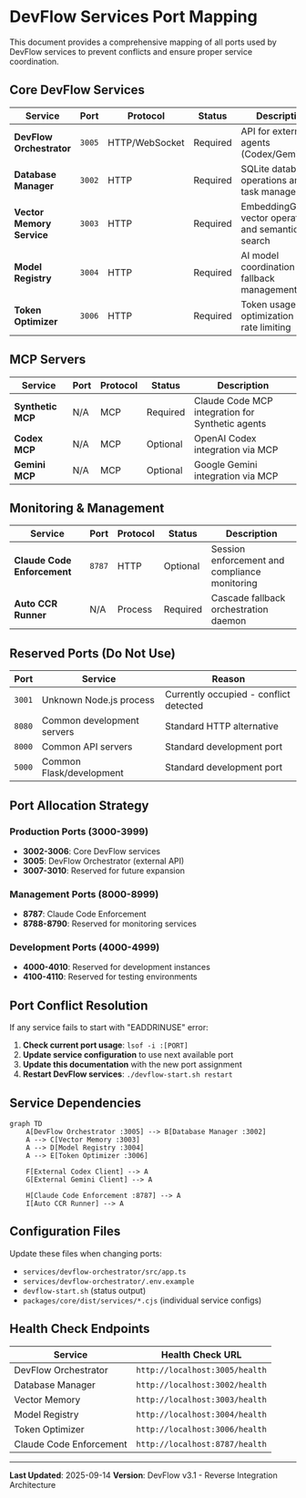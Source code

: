 # DevFlow Services Port Mapping

This document provides a comprehensive mapping of all ports used by DevFlow services to prevent conflicts and ensure proper service coordination.

## Core DevFlow Services

| Service | Port | Protocol | Status | Description |
|---------|------|----------|--------|-------------|
| **DevFlow Orchestrator** | `3005` | HTTP/WebSocket | Required | API for external AI agents (Codex/Gemini) |
| **Database Manager** | `3002` | HTTP | Required | SQLite database operations and task management |
| **Vector Memory Service** | `3003` | HTTP | Required | EmbeddingGemma vector operations and semantic search |
| **Model Registry** | `3004` | HTTP | Required | AI model coordination and fallback management |
| **Token Optimizer** | `3006` | HTTP | Required | Token usage optimization and rate limiting |

## MCP Servers

| Service | Port | Protocol | Status | Description |
|---------|------|----------|--------|-------------|
| **Synthetic MCP** | N/A | MCP | Required | Claude Code MCP integration for Synthetic agents |
| **Codex MCP** | N/A | MCP | Optional | OpenAI Codex integration via MCP |
| **Gemini MCP** | N/A | MCP | Optional | Google Gemini integration via MCP |

## Monitoring & Management

| Service | Port | Protocol | Status | Description |
|---------|------|----------|--------|-------------|
| **Claude Code Enforcement** | `8787` | HTTP | Optional | Session enforcement and compliance monitoring |
| **Auto CCR Runner** | N/A | Process | Required | Cascade fallback orchestration daemon |

## Reserved Ports (Do Not Use)

| Port | Service | Reason |
|------|---------|--------|
| `3001` | Unknown Node.js process | Currently occupied - conflict detected |
| `8080` | Common development servers | Standard HTTP alternative |
| `8000` | Common API servers | Standard development port |
| `5000` | Common Flask/development | Standard development port |

## Port Allocation Strategy

### Production Ports (3000-3999)
- **3002-3006**: Core DevFlow services
- **3005**: DevFlow Orchestrator (external API)
- **3007-3010**: Reserved for future expansion

### Management Ports (8000-8999)
- **8787**: Claude Code Enforcement
- **8788-8790**: Reserved for monitoring services

### Development Ports (4000-4999)
- **4000-4010**: Reserved for development instances
- **4100-4110**: Reserved for testing environments

## Port Conflict Resolution

If any service fails to start with "EADDRINUSE" error:

1. **Check current port usage**: `lsof -i :[PORT]`
2. **Update service configuration** to use next available port
3. **Update this documentation** with the new port assignment
4. **Restart DevFlow services**: `./devflow-start.sh restart`

## Service Dependencies

```mermaid
graph TD
    A[DevFlow Orchestrator :3005] --> B[Database Manager :3002]
    A --> C[Vector Memory :3003]
    A --> D[Model Registry :3004]
    A --> E[Token Optimizer :3006]

    F[External Codex Client] --> A
    G[External Gemini Client] --> A

    H[Claude Code Enforcement :8787] --> A
    I[Auto CCR Runner] --> A
```

## Configuration Files

Update these files when changing ports:

- `services/devflow-orchestrator/src/app.ts`
- `services/devflow-orchestrator/.env.example`
- `devflow-start.sh` (status output)
- `packages/core/dist/services/*.cjs` (individual service configs)

## Health Check Endpoints

| Service | Health Check URL |
|---------|------------------|
| DevFlow Orchestrator | `http://localhost:3005/health` |
| Database Manager | `http://localhost:3002/health` |
| Vector Memory | `http://localhost:3003/health` |
| Model Registry | `http://localhost:3004/health` |
| Token Optimizer | `http://localhost:3006/health` |
| Claude Code Enforcement | `http://localhost:8787/health` |

---

**Last Updated**: 2025-09-14
**Version**: DevFlow v3.1 - Reverse Integration Architecture